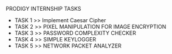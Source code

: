 PRODIGY INTERNSHIP TASKS

- TASK 1 >> Implement Caesar Cipher
- TASK 2 >> PIXEL MANIPULATION FOR IMAGE ENCRYPTION
- TASK 3 >> PASSWORD COMPLEXITY CHECKER
- TASK 4 >> SIMPLE KEYLOGGER
- TASK 5 >> NETWORK PACKET ANALYZER
